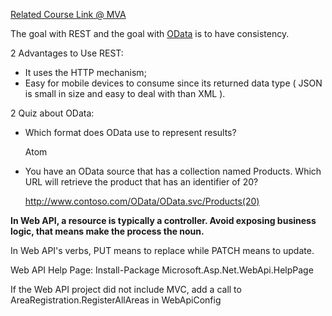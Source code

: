 [Related Course Link @ MVA](https://www.microsoftvirtualacademy.com/en-US/training-courses/web-api-design-jump-start-8689)

The goal with REST and the goal with [OData](http://www.odata.org/) is to have consistency.

2 Advantages to Use REST:
* It uses the HTTP mechanism;
* Easy for mobile devices to consume since its returned data type ( JSON is small in size and easy to deal with than XML ).


2 Quiz about OData:
* Which format does OData use to represent results?
  
  Atom

* You have an OData source that has a collection named Products. Which URL will retrieve the product that has an identifier of 20?

  http://www.contoso.com/OData/OData.svc/Products(20)


**In Web API, a resource is typically a controller. 
Avoid exposing business logic, that means make the process the noun.**

In Web API's verbs, PUT means to replace while PATCH means to update.

Web API Help Page: Install-Package Microsoft.Asp.Net.WebApi.HelpPage

If the Web API project did not include MVC, add a call to AreaRegistration.RegisterAllAreas in WebApiConfig







  
